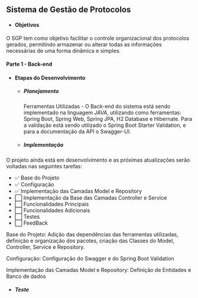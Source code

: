 ## Sistema de Gestão de Protocolos



- #### Objetivos

O SGP tem como objetivo facilitar o controle organizacional dos protocolos gerados, permitindo armazenar ou alterar todas as informações necessárias de uma forma dinâmica e simples.



#### Parte 1 - Back-end

- #### Etapas do Desenvolvimento

  - ##### Planejamento

    Ferramentas Utilizadas - O Back-end do sistema está sendo implementado na linguagem *JAVA*, utilizando como ferramentas: Spring Boot, Spring Web, Spring JPA, H2 Database e Hibernate. Para a validação está sendo utilizado o Spring Boot Starter Validation, e para a documentação da API o Swagger-UI.

  - ##### Implementação
O projeto ainda está em desenvolvimento e as próximas atualizações serão voltadas nas seguintes tarefas:

- ✅ Base do Projeto
- ✅ Configuração
- ✅ Implementação das Camadas Model e Repository
- ⬜ Implementação da Base das Camadas Controller e Service
- ⬜ Funcionalidades Principais
- ⬜ Funcionalidades Adicionais
- ⬜ Testes
- ⬜ FeedBack

Base do Projeto: Adição das dependências das ferramentas utilizadas,
definição e organização dos pacotes,
criação das Classes do Model, Controller, Service e Repository.

Configuração: Configuração do Swagger e do Spring Boot Validation

Implementação das Camadas Model e Repository: Definição de Entidades e Banco de dados

    

  - ##### Teste
